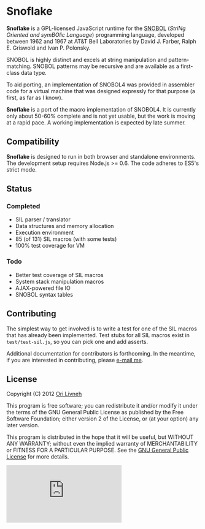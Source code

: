 Snoflake
==========
**Snoflake** is a GPL-licensed JavaScript runtime for the [SNOBOL][0] (_StriNg
Oriented and symBOlic Language_) programming language, developed between 1962
and 1967 at AT&T Bell Laboratories by David J. Farber, Ralph E. Griswold and
Ivan P. Polonsky.

SNOBOL is highly distinct and excels at string manipulation and
pattern-matching. SNOBOL patterns may be recursive and are available as a
first-class data type.

To aid porting, an implementation of SNOBOL4 was provided in assembler code for
a virtual machine that was designed expressly for that purpose (a first, as far
as I know). 

**Snoflake** is a port of the macro implementation of SNOBOL4. It is
currently only about 50-60% complete and is not yet usable, but the work is
moving at a rapid pace. A working implementation is expected by late summer.

Compatibility
-------------
**Snoflake** is designed to run in both browser and standalone environments.
The development setup requires Node.js >= 0.6. The code adheres to ES5's strict
mode.

Status
------
### Completed ###

 * SIL parser / translator
 * Data structures and memory allocation
 * Execution environment
 * 85 (of 131) SIL macros (with some tests)
 * 100% test coverage for VM

### Todo ###

 * Better test coverage of SIL macros
 * System stack manipulation macros
 * AJAX-powered file IO
 * SNOBOL syntax tables

Contributing
------------
The simplest way to get involved is to write a test for one of the SIL macros
that has already been implemented. Test stubs for all SIL macros exist in
`test/test-sil.js`, so you can pick one and add asserts.

Additional documentation for contributors is forthcoming. In the meantime, if
you are interested in contributing, please [e-mail me][1].

License
-------
Copyright (C) 2012 [Ori Livneh][2]

This program is free software; you can redistribute it and/or modify it under
the terms of the GNU General Public License as published by the Free Software
Foundation; either version 2 of the License, or (at your option) any later
version.

This program is distributed in the hope that it will be useful, but WITHOUT ANY
WARRANTY; without even the implied warranty of MERCHANTABILITY or FITNESS FOR A
PARTICULAR PURPOSE.  See the [GNU General Public License][3] for more details.

[![Build Status][3]][4]

[0]: http://en.wikipedia.org/wiki/SNOBOL
[1]: mailto:ori.livneh@gmail.com
[2]: http://256.io/
[3]: http://www.gnu.org/licenses/gpl-2.0.html
[4]: https://secure.travis-ci.org/atdt/snoflake.png?branch=master
[5]: http://travis-ci.org/atdt/snoflake
